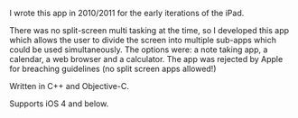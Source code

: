 <p>I wrote this app in 2010/2011 for the early iterations of the iPad.
<p>There was no split-screen multi tasking at the time, so I developed this app which allows the user to divide the screen into 
multiple sub-apps which could be used simultaneously. The options were: a note taking app, a calendar, a web browser and a calculator. 
The app was rejected by Apple for breaching guidelines (no split screen apps allowed!)
<p>Written in C++ and Objective-C.
<p>Supports iOS 4 and below.
